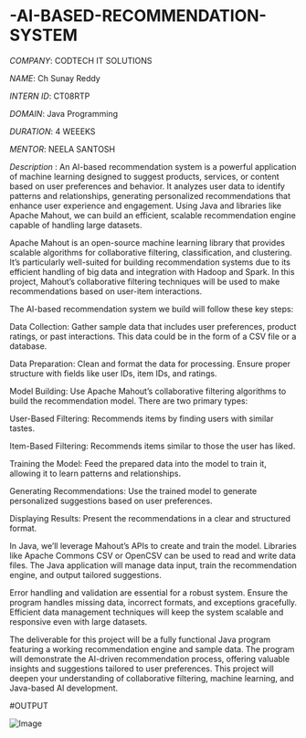 # -AI-BASED-RECOMMENDATION-SYSTEM

*COMPANY*: CODTECH IT SOLUTIONS

*NAME*:  Ch Sunay Reddy

*INTERN ID*: CT08RTP

*DOMAIN*: Java Programming

*DURATION*: 4 WEEEKS

*MENTOR*: NEELA SANTOSH

*Description* : An AI-based recommendation system is a powerful application of machine learning designed to suggest products, services, or content based on user preferences and behavior. It analyzes user data to identify patterns and relationships, generating personalized recommendations that enhance user experience and engagement. Using Java and libraries like Apache Mahout, we can build an efficient, scalable recommendation engine capable of handling large datasets.

Apache Mahout is an open-source machine learning library that provides scalable algorithms for collaborative filtering, classification, and clustering. It’s particularly well-suited for building recommendation systems due to its efficient handling of big data and integration with Hadoop and Spark. In this project, Mahout’s collaborative filtering techniques will be used to make recommendations based on user-item interactions.

The AI-based recommendation system we build will follow these key steps:

Data Collection: Gather sample data that includes user preferences, product ratings, or past interactions. This data could be in the form of a CSV file or a database.

Data Preparation: Clean and format the data for processing. Ensure proper structure with fields like user IDs, item IDs, and ratings.

Model Building: Use Apache Mahout’s collaborative filtering algorithms to build the recommendation model. There are two primary types:

User-Based Filtering: Recommends items by finding users with similar tastes.

Item-Based Filtering: Recommends items similar to those the user has liked.

Training the Model: Feed the prepared data into the model to train it, allowing it to learn patterns and relationships.

Generating Recommendations: Use the trained model to generate personalized suggestions based on user preferences.

Displaying Results: Present the recommendations in a clear and structured format.

In Java, we’ll leverage Mahout’s APIs to create and train the model. Libraries like Apache Commons CSV or OpenCSV can be used to read and write data files. The Java application will manage data input, train the recommendation engine, and output tailored suggestions.

Error handling and validation are essential for a robust system. Ensure the program handles missing data, incorrect formats, and exceptions gracefully. Efficient data management techniques will keep the system scalable and responsive even with large datasets.

The deliverable for this project will be a fully functional Java program featuring a working recommendation engine and sample data. The program will demonstrate the AI-driven recommendation process, offering valuable insights and suggestions tailored to user preferences. This project will deepen your understanding of collaborative filtering, machine learning, and Java-based AI development.

#OUTPUT

![Image](https://github.com/user-attachments/assets/81190040-871b-4606-83a2-80f905f01f97)
